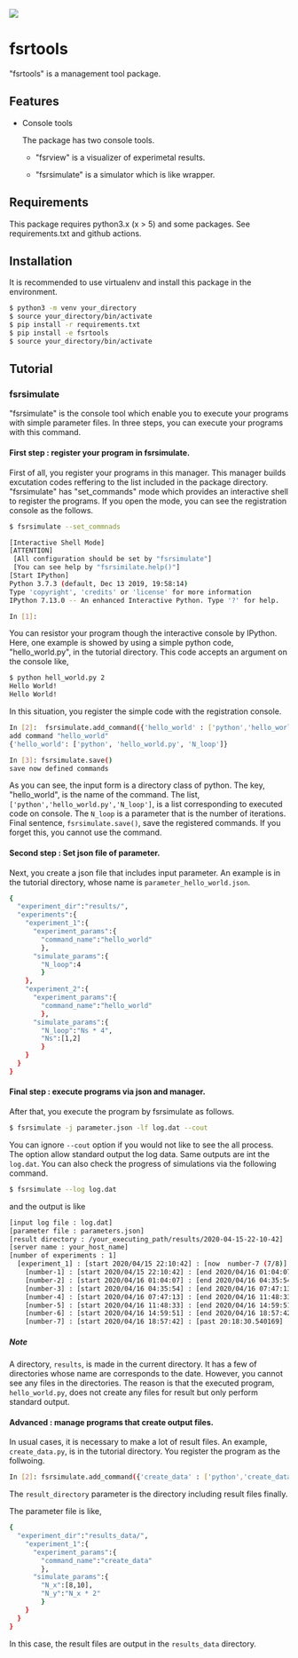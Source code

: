 ![](https://github.com/FIshikawa/fsrtools/workflows/Python%20package/badge.svg)

# fsrtools

"fsrtools" is a management tool package.

## Features

- Console tools

    The package has two console tools.

    -  "fsrview" is a visualizer of experimetal results.

    -  "fsrsimulate" is a simulator which is like wrapper.

## Requirements
This package requires python3.x (x > 5) and some packages.
See requirements.txt and github actions.

## Installation
It is recommended to use virtualenv and install this package in the environment.

```bash
$ python3 -m venv your_directory
$ source your_directory/bin/activate
$ pip install -r requirements.txt
$ pip install -e fsrtools
$ source your_directory/bin/activate
```  

## Tutorial 
### fsrsimulate
"fsrsimulate" is the console tool which enable you to execute your programs with simple parameter files.
In three steps, you can execute your programs with this command.

#### First step : register your program in fsrsimulate.
First of all, you register your programs in this manager.
This manager builds excutation codes reffering to the list included in the package directory.
"fsrsimulate" has "set_commands" mode which provides an interactive shell to register the programs.
If you open the mode, you can see the registration console as the follows.
```bash
$ fsrsimulate --set_commnads

[Interactive Shell Mode]
[ATTENTION]
 [All configuration should be set by "fsrsimulate"]
 [You can see help by "fsrsimilate.help()"]
[Start IPython]
Python 3.7.3 (default, Dec 13 2019, 19:58:14) 
Type 'copyright', 'credits' or 'license' for more information
IPython 7.13.0 -- An enhanced Interactive Python. Type '?' for help.

In [1]:  
```  
You can resistor your program though the interactive console by IPython.
Here, one example is showed by using a simple python code, "hello_world.py", in the tutorial directory.
This code accepts an argument on the console like, 
```bash
$ python hell_world.py 2
Hello World!
Hello World!
```
In this situation, you register the simple code with the registration console.
```bash
In [2]:  fsrsimulate.add_command({'hello_world' : ['python','hello_world.py','N_loop']})
add command "hello_world"
{'hello_world': ['python', 'hello_world.py', 'N_loop']}

In [3]: fsrsimulate.save()                                                      
save now defined commands
```
As you can see, the input form is a directory class of python.
The key, "hello_world", is the name of the command.
The list, `['python','hello_world.py','N_loop']`, is a list corresponding to executed code on console.
The `N_loop` is a parameter that is the number of iterations.
Final sentence, `fsrsimulate.save()`, save the registered commands.
If you forget this, you cannot use the command.

#### Second step : Set json file of parameter.
Next, you create a json file that includes input parameter.
An example is in the tutorial directory, whose name is `parameter_hello_world.json`.
```bash
{
  "experiment_dir":"results/",
  "experiments":{
    "experiment_1":{
      "experiment_params":{
        "command_name":"hello_world"
        },
      "simulate_params":{
        "N_loop":4
        }
    },
    "experiment_2":{
      "experiment_params":{
        "command_name":"hello_world"
        },
      "simulate_params":{
        "N_loop":"Ns * 4",
        "Ns":[1,2]
        }
    }
  }
}
```

#### Final step : execute programs via json and manager.
After that, you execute the program by fsrsimulate as follows.
```bash
$ fsrsimulate -j parameter.json -lf log.dat --cout
```
You can ignore `--cout` option if you would not like to see the all process.
The option allow standard output the log data.
Same outputs are int the `log.dat`.
You can also check the progress of simulations via the following command.
```bash
$ fsrsimulate --log log.dat
```
and the output is like
```bash
[input log file : log.dat]
[parameter file : parameters.json]
[result directory : /your_executing_path/results/2020-04-15-22-10-42]
[server name : your_host_name]
[number of experiments : 1]
  [experiment_1] : [start 2020/04/15 22:10:42] : [now  number-7 (7/8)]  [command_name : hell_world] [number of simulations : 8] [change params : N_loop,]
    [number-1] : [start 2020/04/15 22:10:42] : [end 2020/04/16 01:04:07] : [duration 2:53:24.759144] 
    [number-2] : [start 2020/04/16 01:04:07] : [end 2020/04/16 04:35:54] : [duration 3:31:46.912979] 
    [number-3] : [start 2020/04/16 04:35:54] : [end 2020/04/16 07:47:13] : [duration 3:11:19.212305] 
    [number-4] : [start 2020/04/16 07:47:13] : [end 2020/04/16 11:48:33] : [duration 4:01:20.085181] 
    [number-5] : [start 2020/04/16 11:48:33] : [end 2020/04/16 14:59:51] : [duration 3:11:17.353289] 
    [number-6] : [start 2020/04/16 14:59:51] : [end 2020/04/16 18:57:42] : [duration 3:57:51.612033] 
    [number-7] : [start 2020/04/16 18:57:42] : [past 20:18:30.540169] 
```

##### Note 
A directory, `results`, is made in the current directory.
It has a few of directories whose name are corresponds to the date.
However, you cannot see any files in the directories.
The reason is that the executed program, `hello_world.py`, does not create any files for result
but only perform standard output.

#### Advanced : manage programs that create output files. 
In usual cases, it is necessary to make a lot of result files.
An example, `create_data.py`, is in the tutorial directory.
You register the program as the follwoing.

```bash 
In [2]: fsrsimulate.add_command({'create_data' : ['python','create_data.py','result_directory','N_x','N_y']})
```
The `result_directory` parameter is the directory including result files finally.

The parameter file is like,

```bash
{
  "experiment_dir":"results_data/",
    "experiment_1":{
      "experiment_params":{
        "command_name":"create_data"
        },
      "simulate_params":{
        "N_x":[8,10],
        "N_y":"N_x * 2"
        }
    }
  }
}
```
In this case, the result files are output in the `results_data` directory.


